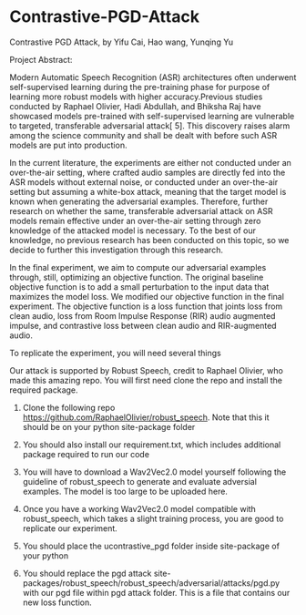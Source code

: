 # Contrastive-PGD-Attack
Contrastive PGD Attack, by Yifu Cai, Hao wang, Yunqing Yu

Project Abstract: 

Modern Automatic Speech Recognition (ASR) architectures often underwent self-supervised learning during the pre-training phase for purpose of learning more robust models with higher accuracy.Previous studies conducted by Raphael Olivier, Hadi Abdullah, and Bhiksha Raj have showcased models pre-trained with self-supervised learning are vulnerable to targeted, transferable adversarial attack[ 5]. This discovery raises alarm among the science community and shall be dealt with before such ASR models are put into production.

In the current literature, the experiments are either not conducted under an over-the-air setting, where crafted audio samples are directly fed into the ASR models without external noise, or conducted under an over-the-air setting but assuming a white-box attack, meaning that the target model is known when generating the adversarial examples. Therefore, further research on whether the same, transferable adversarial attack on ASR models remain effective under an over-the-air setting through zero knowledge of the attacked model is necessary. To the best of our knowledge, no previous research has been conducted on this topic, so we decide to further this investigation through this research.

In the final experiment, we aim to compute our adversarial examples through, still, optimizing an objective function. The original baseline objective function is to add a small perturbation to the input data that maximizes the model loss. We modified our objective function in the final experiment. The objective function is a loss function that joints loss from clean audio, loss from Room Impulse Response (RIR) audio augmented impulse, and contrastive loss between clean audio and RIR-augmented audio.

To replicate the experiment, you will need several things 

Our attack is supported by Robust Speech, credit to Raphael Olivier, who made this amazing repo. You will first need clone the repo and install the required package. 

1. Clone the following repo https://github.com/RaphaelOlivier/robust_speech. Note that this it should be on your python site-package folder

2. You should also install our requirement.txt, which includes additional package required to run our code

3. You will have to download a Wav2Vec2.0 model yourself following the guideline of robust_speech to generate and evaluate adversial examples. The model is too large to be uploaded here. 

4. Once you have a working Wav2Vec2.0 model compatible with robust_speech, which takes a slight training process, you are good to replicate our experiment. 

5. You should place the ucontrastive_pgd folder inside site-package of your python 

6. You should replace the pgd attack site-packages/robust_speech/robust_speech/adversarial/attacks/pgd.py with our pgd file within pgd attack folder. This is a file that contains our new loss function. 
